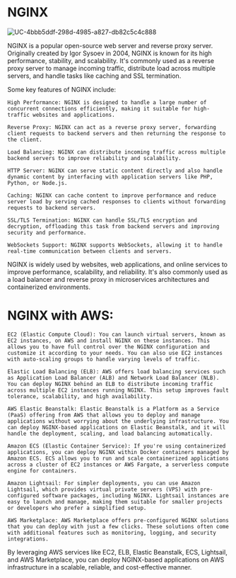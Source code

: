 # NGINX
![UC-4bbb5ddf-298d-4985-a827-db82c5c4c888](https://github.com/user-attachments/assets/54200afb-a792-49d2-abf9-682791f23592)

NGINX is a popular open-source web server and reverse proxy server. Originally created by Igor Sysoev in 2004, NGINX is known for its high performance, stability, and scalability. It's commonly used as a reverse proxy server to manage incoming traffic, distribute load across multiple servers, and handle tasks like caching and SSL termination.

Some key features of NGINX include:

    High Performance: NGINX is designed to handle a large number of concurrent connections efficiently, making it suitable for high-traffic websites and applications.

    Reverse Proxy: NGINX can act as a reverse proxy server, forwarding client requests to backend servers and then returning the response to the client.

    Load Balancing: NGINX can distribute incoming traffic across multiple backend servers to improve reliability and scalability.

    HTTP Server: NGINX can serve static content directly and also handle dynamic content by interfacing with application servers like PHP, Python, or Node.js.

    Caching: NGINX can cache content to improve performance and reduce server load by serving cached responses to clients without forwarding requests to backend servers.

    SSL/TLS Termination: NGINX can handle SSL/TLS encryption and decryption, offloading this task from backend servers and improving security and performance.

    WebSockets Support: NGINX supports WebSockets, allowing it to handle real-time communication between clients and servers.

NGINX is widely used by websites, web applications, and online services to improve performance, scalability, and reliability. It's also commonly used as a load balancer and reverse proxy in microservices architectures and containerized environments.

# NGINX with AWS:

    EC2 (Elastic Compute Cloud): You can launch virtual servers, known as EC2 instances, on AWS and install NGINX on these instances. This allows you to have full control over the NGINX configuration and customize it according to your needs. You can also use EC2 instances with auto-scaling groups to handle varying levels of traffic.

    Elastic Load Balancing (ELB): AWS offers load balancing services such as Application Load Balancer (ALB) and Network Load Balancer (NLB). You can deploy NGINX behind an ELB to distribute incoming traffic across multiple EC2 instances running NGINX. This setup improves fault tolerance, scalability, and high availability.

    AWS Elastic Beanstalk: Elastic Beanstalk is a Platform as a Service (PaaS) offering from AWS that allows you to deploy and manage applications without worrying about the underlying infrastructure. You can deploy NGINX-based applications on Elastic Beanstalk, and it will handle the deployment, scaling, and load balancing automatically.

    Amazon ECS (Elastic Container Service): If you're using containerized applications, you can deploy NGINX within Docker containers managed by Amazon ECS. ECS allows you to run and scale containerized applications across a cluster of EC2 instances or AWS Fargate, a serverless compute engine for containers.

    Amazon Lightsail: For simpler deployments, you can use Amazon Lightsail, which provides virtual private servers (VPS) with pre-configured software packages, including NGINX. Lightsail instances are easy to launch and manage, making them suitable for smaller projects or developers who prefer a simplified setup.

    AWS Marketplace: AWS Marketplace offers pre-configured NGINX solutions that you can deploy with just a few clicks. These solutions often come with additional features such as monitoring, logging, and security integrations.

By leveraging AWS services like EC2, ELB, Elastic Beanstalk, ECS, Lightsail, and AWS Marketplace, you can deploy NGINX-based applications on AWS infrastructure in a scalable, reliable, and cost-effective manner.
